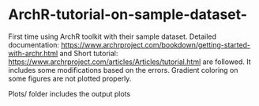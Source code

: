 # ArchR-tutorial-on-sample-dataset-
First time using ArchR toolkit with their sample dataset. 
Detailed documentation: https://www.archrproject.com/bookdown/getting-started-with-archr.html and Short tutorial: https://www.archrproject.com/articles/Articles/tutorial.html are followed. 
It includes some modifications based on the errors. Gradient coloring on some figures are not plotted properly.

Plots/ folder includes the output plots
